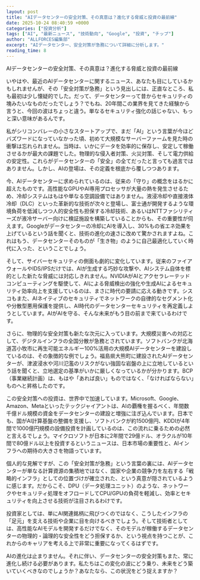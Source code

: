 ```yaml
---
layout: post
title: "AIデータセンターの安全対策、その真意は？進化する脅威と投資の最前線"
date: 2025-10-24 08:40:59 +0000
categories: ["投資分析"]
tags: ["AI", "最新ニュース", "技術動向", "Google", "投資", "チップ"]
author: "ALLFORCES編集部"
excerpt: "AIデータセンター、安全対策が急務について詳細に分析します。"
reading_time: 8
---
```


AIデータセンターの安全対策、その真意は？進化する脅威と投資の最前線

いやはや、最近のAIデータセンターに関するニュース、あなたも目にしているかもしれませんが、その「安全対策が急務」という見出しには、正直なところ、私も最初は少し懐疑的でした。だって、データセンターって昔からセキュリティの塊みたいなものだったでしょう？でもね、20年間この業界を見てきた経験から言うと、今回の波はちょっと違う。単なるセキュリティ強化の話じゃない、もっと深い意味があるんです。

私がシリコンバレーの小さなスタートアップで、まだ「AI」という言葉が今ほどバズワードになっていなかった頃、初めて大規模なサーバーファームを見た時の衝撃は忘れられません。当時は、いかにデータを効率的に保存し、安定して稼働させるかが最大の課題でした。物理的な侵入者対策、火災対策、そして電力供給の安定性。これらがデータセンターの「安全」の全てだったと言っても過言ではありません。しかし、AIの登場は、その定義を根底から覆しつつあります。

今、AIデータセンターに求められているのは、従来の「守り」の概念をはるかに超えたものです。高性能なGPUやAI専用プロセッサが大量の熱を発生させるため、冷却システムはもはや単なる空調設備ではありません。液浸冷却や直接液体冷却（DLC）といった革新的な技術が次々と登場し、富士通が開発するような環境負荷を低減しつつ人的安全性も担保する冷却技術、あるいはNTTファシリティーズが液冷サーバー向けに検証施設を構築していることからも、その重要性が伺えます。Googleがデータセンターの冷却にAIを導入し、30%もの省エネ効果を上げているという話を聞くと、技術の進化の速さに改めて驚かされますよね。これはもう、データセンターそのものが「生き物」のように自己最適化していく時代に入った、ということでしょう。

そして、サイバーセキュリティの側面も劇的に変化しています。従来のファイアウォールやIDS/IPSだけでは、AIが生成する巧妙な攻撃や、AIシステム自体を標的とした新たな脅威には対応しきれません。NVIDIAがAIとアクセラレーテッドコンピューティングを駆使して、AIによる脅威検出の強化や生成AIによるセキュリティ効率向上を支援しているのは、まさに時代の要請に応える動きです。シスコもまた、AIネイティブのセキュリティでネットワークの自律的なセグメント化や分散型悪用保護を提供し、AI時代のデータセンターセキュリティを再定義しようとしています。AIがAIを守る、そんな未来がもう目の前まで来ているわけです。

さらに、物理的な安全対策も新たな次元に入っています。大規模災害への対応として、デジタルインフラの全国分散が急務とされています。ソフトバンクが北海道苫小牧市に再生可能エネルギー100%活用の大規模AIデータセンターを建設しているのは、その象徴的な例でしょう。福島県大熊町に建設されたAIデータセンターが、津波浸水や河川氾濫のリスクがない強固な岩盤の上に立地しているという話を聞くと、立地選定の基準がいかに厳しくなっているかが分かります。BCP（事業継続計画）は、もはや「あれば良い」ものではなく、「なければならない」ものへと昇格したのです。

この安全対策への投資は、世界中で加速しています。Microsoft、Google、Amazon、Metaといったテックジャイアントは、AIの覇権を握るべく、年間数千億ドル規模の資金をデータセンターの建設と増強に注ぎ込んでいます。日本でも、国がAI計算基盤の整備を支援し、ソフトバンクが約1500億円、KDDIが4年間で1000億円規模の設備投資を計画しているのは、この流れに乗るための必然と言えるでしょう。マイクロソフトが日本に2年間で29億ドル、オラクルが10年間で80億ドル以上を投資するというニュースは、日本市場の重要性と、AIインフラへの期待の大きさを物語っています。

個人的な見解ですが、この「安全対策が急務」という言葉の裏には、AIデータセンターが単なる計算資源の集積地ではなく、国家や企業の競争力を左右する「戦略的インフラ」としての位置づけが確立された、という真意が隠されているように感じます。だからこそ、DPU（データ処理ユニット）のような、ネットワークやセキュリティ処理をオフロードしてCPU/GPUの負荷を軽減し、効率とセキュリティを向上させる技術が注目されるわけです。

投資家としては、単にAI関連銘柄に飛びつくのではなく、こうしたインフラの「足元」を支える技術や企業に目を向けるべきでしょう。そして技術者としては、高性能なAIモデルを開発するだけでなく、そのモデルが稼働するデータセンターの物理的・論理的な安全性をどう担保するか、という視点を持つことが、これからのキャリアを考える上で非常に重要になってくるはずです。

AIの進化は止まりません。それに伴い、データセンターの安全対策もまた、常に進化し続ける必要があります。私たちはこの変化の波にどう乗り、未来をどう築いていくべきなのでしょうか？あなたなら、この状況をどう捉えますか？

